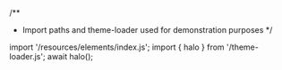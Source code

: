 <!--
type: template
name: chart
-->
/**
 * Import paths and theme-loader used for demonstration purposes
 */

import '/resources/elements/index.js';
import { halo } from '/theme-loader.js';
await halo();
